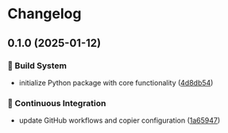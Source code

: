 # Changelog

## 0.1.0 (2025-01-12)


### 👷 Build System

* initialize Python package with core functionality ([4d8db54](https://github.com/liblaf/avocado/commit/4d8db547bc10a29d0488bdb13307ccda0b22790e))


### 🔧 Continuous Integration

* update GitHub workflows and copier configuration ([1a65947](https://github.com/liblaf/avocado/commit/1a659472dd3d7fc228434b646c7c279e5187973d))
